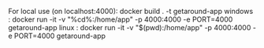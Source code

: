 For local use (on localhost:4000): 
docker build . -t getaround-app
windows : docker run -it -v "%cd%:/home/app" -p 4000:4000 -e PORT=4000 getaround-app
linux   : docker run -it -v "$(pwd):/home/app" -p 4000:4000 -e PORT=4000 getaround-app
